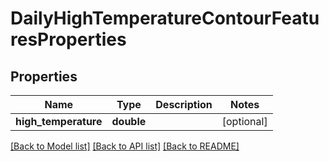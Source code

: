 # DailyHighTemperatureContourFeaturesProperties

## Properties
Name | Type | Description | Notes
------------ | ------------- | ------------- | -------------
**high_temperature** | **double** |  | [optional] 

[[Back to Model list]](../README.md#documentation-for-models) [[Back to API list]](../README.md#documentation-for-api-endpoints) [[Back to README]](../README.md)



